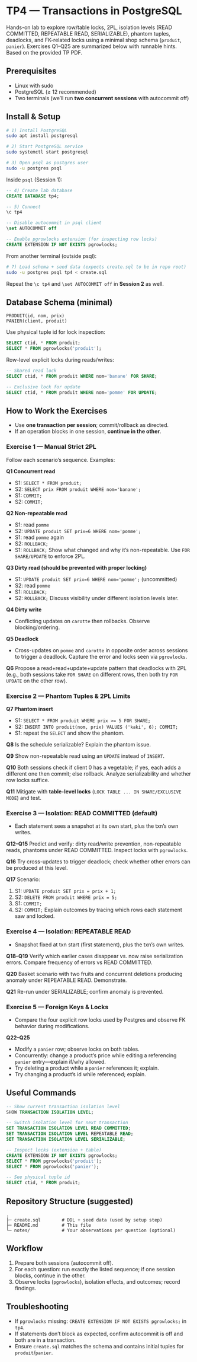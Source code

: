 # TP4 — Transactions in PostgreSQL

Hands-on lab to explore row/table locks, 2PL, isolation levels (READ COMMITTED, REPEATABLE READ, SERIALIZABLE), phantom tuples, deadlocks, and FK-related locks using a minimal shop schema (`produit`, `panier`). Exercises Q1–Q25 are summarized below with runnable hints. Based on the provided TP PDF.

## Prerequisites

- Linux with sudo
- PostgreSQL (≥ 12 recommended)
- Two terminals (we’ll run **two concurrent sessions** with autocommit off)

## Install & Setup

```bash
# 1) Install PostgreSQL
sudo apt install postgresql

# 2) Start PostgreSQL service
sudo systemctl start postgresql

# 3) Open psql as postgres user
sudo -u postgres psql
```

Inside `psql` (Session 1):

```sql
-- 4) Create lab database
CREATE DATABASE tp4;

-- 5) Connect
\c tp4

-- Disable autocommit in psql client
\set AUTOCOMMIT off

-- Enable pgrowlocks extension (for inspecting row locks)
CREATE EXTENSION IF NOT EXISTS pgrowlocks;
```

From another terminal (outside psql):

```bash
# 7) Load schema + seed data (expects create.sql to be in repo root)
sudo -u postgres psql tp4 < create.sql
```

Repeat the `\c tp4` and `\set AUTOCOMMIT off` in **Session 2** as well.

## Database Schema (minimal)

```
PRODUIT(id, nom, prix)
PANIER(client, produit)
```

Use physical tuple id for lock inspection:

```sql
SELECT ctid, * FROM produit;
SELECT * FROM pgrowlocks('produit');
```

Row-level explicit locks during reads/writes:

```sql
-- Shared read lock
SELECT ctid, * FROM produit WHERE nom='banane' FOR SHARE;

-- Exclusive lock for update
SELECT ctid, * FROM produit WHERE nom='pomme' FOR UPDATE;
```

## How to Work the Exercises

- Use **one transaction per session**; commit/rollback as directed.
- If an operation blocks in one session, **continue in the other**.

### Exercise 1 — Manual Strict 2PL

Follow each scenario’s sequence. Examples:

**Q1 Concurrent read**
- S1: `SELECT * FROM produit;`
- S2: `SELECT prix FROM produit WHERE nom='banane';`
- S1: `COMMIT;`
- S2: `COMMIT;`

**Q2 Non-repeatable read**
- S1: read `pomme`
- S2: `UPDATE produit SET prix=6 WHERE nom='pomme';`
- S1: read `pomme` again
- S2: `ROLLBACK;`
- S1: `ROLLBACK;`
Show what changed and why it’s non-repeatable. Use `FOR SHARE/UPDATE` to enforce 2PL.

**Q3 Dirty read (should be prevented with proper locking)**
- S1: `UPDATE produit SET prix=6 WHERE nom='pomme';` (uncommitted)
- S2: read `pomme`
- S1: `ROLLBACK;`
- S2: `ROLLBACK;`
Discuss visibility under different isolation levels later.

**Q4 Dirty write**
- Conflicting updates on `carotte` then rollbacks. Observe blocking/ordering.

**Q5 Deadlock**
- Cross-updates on `pomme` and `carotte` in opposite order across sessions to trigger a deadlock. Capture the error and locks seen via `pgrowlocks`.

**Q6** Propose a read+read+update+update pattern that deadlocks with 2PL (e.g., both sessions take `FOR SHARE` on different rows, then both try `FOR UPDATE` on the other row).

### Exercise 2 — Phantom Tuples & 2PL Limits

**Q7 Phantom insert**
- S1: `SELECT * FROM produit WHERE prix >= 5 FOR SHARE;`
- S2: `INSERT INTO produit(nom, prix) VALUES ('kaki', 6); COMMIT;`
- S1: repeat the `SELECT` and show the phantom.

**Q8** Is the schedule serializable? Explain the phantom issue.

**Q9** Show non-repeatable read using an `UPDATE` instead of `INSERT`.

**Q10** Both sessions check if client 0 has a vegetable; if yes, each adds a different one then commit; else rollback. Analyze serializability and whether row locks suffice.

**Q11** Mitigate with **table-level locks** (`LOCK TABLE ... IN SHARE/EXCLUSIVE MODE`) and test.

### Exercise 3 — Isolation: READ COMMITTED (default)

- Each statement sees a snapshot at its own start, plus the txn’s own writes.

**Q12–Q15** Predict and verify: dirty read/write prevention, non-repeatable reads, phantoms under READ COMMITTED. Inspect locks with `pgrowlocks`.

**Q16** Try cross-updates to trigger deadlock; check whether other errors can be produced at this level.

**Q17** Scenario:
1) S1: `UPDATE produit SET prix = prix + 1;`
2) S2: `DELETE FROM produit WHERE prix = 5;`
3) S1: `COMMIT;`
4) S2: `COMMIT;`
Explain outcomes by tracing which rows each statement saw and locked.

### Exercise 4 — Isolation: REPEATABLE READ

- Snapshot fixed at txn start (first statement), plus the txn’s own writes.

**Q18–Q19** Verify which earlier cases disappear vs. now raise serialization errors. Compare frequency of errors vs READ COMMITTED.

**Q20** Basket scenario with two fruits and concurrent deletions producing anomaly under REPEATABLE READ. Demonstrate.

**Q21** Re-run under SERIALIZABLE; confirm anomaly is prevented.

### Exercise 5 — Foreign Keys & Locks

- Compare the four explicit row locks used by Postgres and observe FK behavior during modifications.

**Q22–Q25**
- Modify a `panier` row; observe locks on both tables.
- Concurrently: change a product’s price while editing a referencing `panier` entry—explain if/why allowed.
- Try deleting a product while a `panier` references it; explain.
- Try changing a product’s id while referenced; explain.

## Useful Commands

```sql
-- Show current transaction isolation level
SHOW TRANSACTION ISOLATION LEVEL;

-- Switch isolation level for next transaction
SET TRANSACTION ISOLATION LEVEL READ COMMITTED;
SET TRANSACTION ISOLATION LEVEL REPEATABLE READ;
SET TRANSACTION ISOLATION LEVEL SERIALIZABLE;

-- Inspect locks (extension + table)
CREATE EXTENSION IF NOT EXISTS pgrowlocks;
SELECT * FROM pgrowlocks('produit');
SELECT * FROM pgrowlocks('panier');

-- See physical tuple id
SELECT ctid, * FROM produit;
```

## Repository Structure (suggested)

```
.
├─ create.sql        # DDL + seed data (used by setup step)
├─ README.md         # This file
└─ notes/            # Your observations per question (optional)
```

## Workflow

1) Prepare both sessions (autocommit off).
2) For each question: run exactly the listed sequence; if one session blocks, continue in the other.
3) Observe locks (`pgrowlocks`), isolation effects, and outcomes; record findings.

## Troubleshooting

- If `pgrowlocks` missing: `CREATE EXTENSION IF NOT EXISTS pgrowlocks;` in `tp4`.
- If statements don’t block as expected, confirm autocommit is off and both are in a transaction.
- Ensure `create.sql` matches the schema and contains initial tuples for `produit`/`panier`.
